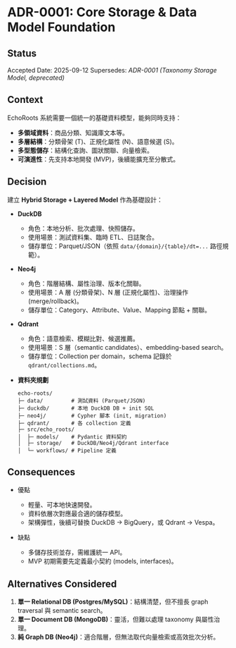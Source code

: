 # ADR-0001: Core Storage & Data Model Foundation

## Status

Accepted
Date: 2025-09-12
Supersedes: *ADR-0001 (Taxonomy Storage Model, deprecated)*

## Context

EchoRoots 系統需要一個統一的基礎資料模型，能夠同時支持：

* **多領域資料**：商品分類、知識庫文本等。
* **多層結構**：分類骨架 (T)、正規化屬性 (N)、語意候選 (S)。
* **多型態儲存**：結構化查詢、圖狀關聯、向量檢索。
* **可演進性**：先支持本地開發 (MVP)，後續能擴充至分散式。

## Decision

建立 **Hybrid Storage + Layered Model** 作為基礎設計：

* **DuckDB**

  * 角色：本地分析、批次處理、快照儲存。
  * 使用場景：測試資料集、臨時 ETL、日誌聚合。
  * 儲存單位：Parquet/JSON（依照 `data/{domain}/{table}/dt=...` 路徑規範）。

* **Neo4j**

  * 角色：階層結構、屬性治理、版本化關聯。
  * 使用場景：A 層 (分類骨架)、N 層 (正規化屬性)、治理操作 (merge/rollback)。
  * 儲存單位：Category、Attribute、Value、Mapping 節點 + 關聯。

* **Qdrant**

  * 角色：語意檢索、模糊比對、候選推薦。
  * 使用場景：S 層（semantic candidates）、embedding-based search。
  * 儲存單位：Collection per domain，schema 記錄於 `qdrant/collections.md`。

* **資料夾規劃**

  ```
  echo-roots/
  ├─ data/         # 測試資料 (Parquet/JSON)
  ├─ duckdb/       # 本地 DuckDB DB + init SQL
  ├─ neo4j/        # Cypher 腳本 (init, migration)
  ├─ qdrant/       # 各 collection 定義
  ├─ src/echo_roots/
  │  ├─ models/    # Pydantic 資料契約
  │  ├─ storage/   # DuckDB/Neo4j/Qdrant interface
  │  └─ workflows/ # Pipeline 定義
  ```

## Consequences

* 優點

  * 輕量、可本地快速開發。
  * 資料依層次對應最合適的儲存模型。
  * 架構彈性，後續可替換 DuckDB → BigQuery，或 Qdrant → Vespa。

* 缺點

  * 多儲存技術並存，需維護統一 API。
  * MVP 初期需要先定義最小契約 (models, interfaces)。

## Alternatives Considered

1. **單一 Relational DB (Postgres/MySQL)**：結構清楚，但不擅長 graph traversal 與 semantic search。
2. **單一 Document DB (MongoDB)**：靈活，但難以處理 taxonomy 與屬性治理。
3. **純 Graph DB (Neo4j)**：適合階層，但無法取代向量檢索或高效批次分析。
